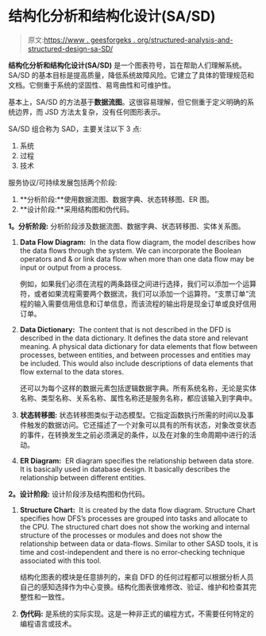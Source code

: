 # 结构化分析和结构化设计(SA/SD)

> 原文:[https://www . geesforgeks . org/structured-analysis-and-structured-design-sa-SD/](https://www.geeksforgeeks.org/structured-analysis-and-structured-design-sa-sd/)

**结构化分析和结构化设计(SA/SD)** 是一个图表符号，旨在帮助人们理解系统。SA/SD 的基本目标是提高质量，降低系统故障风险。它建立了具体的管理规范和文档。它侧重于系统的坚固性、易弯曲性和可维护性。

基本上，SA/SD 的方法基于**数据流图**。这很容易理解，但它侧重于定义明确的系统边界，而 JSD 方法太复杂，没有任何图形表示。

SA/SD 组合称为 SAD，主要关注以下 3 点:

1.  系统
2.  过程
3.  技术

服务协议/可持续发展包括两个阶段:

1.  **分析阶段:**使用数据流图、数据字典、状态转移图、ER 图。
2.  **设计阶段:**采用结构图和伪代码。

**1。分析阶段:**
分析阶段涉及数据流图、数据字典、状态转移图、实体关系图。

1.  **Data Flow Diagram:** 
    In the data flow diagram, the model describes how the data flows through the system. We can incorporate the Boolean operators and & or link data flow when more than one data flow may be input or output from a process. 

    例如，如果我们必须在流程的两条路径之间进行选择，我们可以添加一个运算符，或者如果流程需要两个数据流，我们可以添加一个运算符。“支票订单”流程的输入需要信用信息和订单信息，而该流程的输出将是现金订单或良好信用订单。

2.  **Data Dictionary:** 
    The content that is not described in the DFD is described in the data dictionary. It defines the data store and relevant meaning. A physical data dictionary for data elements that flow between processes, between entities, and between processes and entities may be included. This would also include descriptions of data elements that flow external to the data stores. 

    还可以为每个这样的数据元素包括逻辑数据字典。所有系统名称，无论是实体名称、类型名称、关系名称、属性名称还是服务名称，都应该输入到字典中。

3.  **状态转移图:**
    状态转移图类似于动态模型。它指定函数执行所需的时间以及事件触发的数据访问。它还描述了一个对象可以具有的所有状态，对象改变状态的事件，在转换发生之前必须满足的条件，以及在对象的生命周期中进行的活动。

4.  **ER Diagram:** 
    ER diagram specifies the relationship between data store. It is basically used in database design. It basically describes the relationship between different entities. 

**2。设计阶段:**
设计阶段涉及结构图和伪代码。

1.  **Structure Chart:** 
    It is created by the data flow diagram. Structure Chart specifies how DFS’s processes are grouped into tasks and allocate to the CPU. The structured chart does not show the working and internal structure of the processes or modules and does not show the relationship between data or data-flows. Similar to other SASD tools, it is time and cost-independent and there is no error-checking technique associated with this tool. 

    结构化图表的模块是任意排列的，来自 DFD 的任何过程都可以根据分析人员自己的感知选择作为中心变换。结构化图表很难修改、验证、维护和检查其完整性和一致性。

2.  **伪代码:**
    是系统的实际实现。这是一种非正式的编程方式，不需要任何特定的编程语言或技术。
